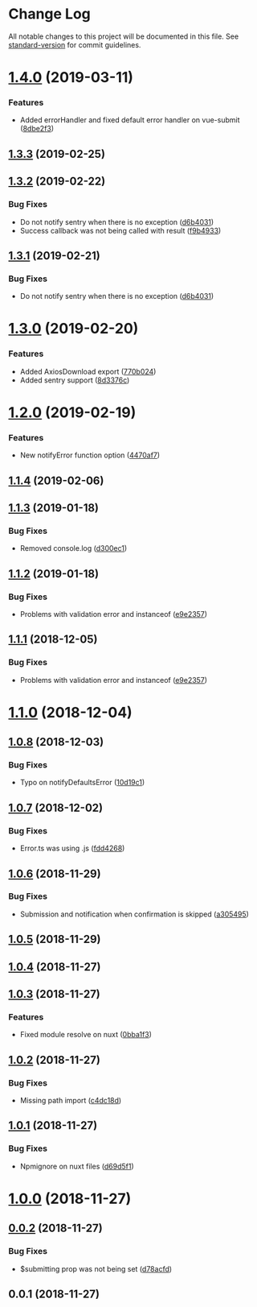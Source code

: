 # Change Log

All notable changes to this project will be documented in this file. See [standard-version](https://github.com/conventional-changelog/standard-version) for commit guidelines.

<a name="1.4.0"></a>
# [1.4.0](https://gitlab.com/renanhangai_/vue/vue-submit/compare/v1.3.3...v1.4.0) (2019-03-11)


### Features

* Added errorHandler and fixed default error handler on vue-submit ([8dbe2f3](https://gitlab.com/renanhangai_/vue/vue-submit/commit/8dbe2f3))



<a name="1.3.3"></a>
## [1.3.3](https://gitlab.com/renanhangai_/vue/vue-submit/compare/v1.3.2...v1.3.3) (2019-02-25)



<a name="1.3.2"></a>
## [1.3.2](https://gitlab.com/renanhangai_/vue/vue-submit/compare/v1.3.0...v1.3.2) (2019-02-22)


### Bug Fixes

* Do not notify sentry when there is no exception ([d6b4031](https://gitlab.com/renanhangai_/vue/vue-submit/commit/d6b4031))
* Success callback was not being called with result ([f9b4933](https://gitlab.com/renanhangai_/vue/vue-submit/commit/f9b4933))



<a name="1.3.1"></a>
## [1.3.1](https://gitlab.com/renanhangai_/vue/vue-submit/compare/v1.3.0...v1.3.1) (2019-02-21)


### Bug Fixes

* Do not notify sentry when there is no exception ([d6b4031](https://gitlab.com/renanhangai_/vue/vue-submit/commit/d6b4031))



<a name="1.3.0"></a>
# [1.3.0](https://gitlab.com/renanhangai_/vue/vue-submit/compare/v1.2.0...v1.3.0) (2019-02-20)


### Features

* Added AxiosDownload export ([770b024](https://gitlab.com/renanhangai_/vue/vue-submit/commit/770b024))
* Added sentry support ([8d3376c](https://gitlab.com/renanhangai_/vue/vue-submit/commit/8d3376c))



<a name="1.2.0"></a>
# [1.2.0](https://gitlab.com/renanhangai_/vue/vue-submit/compare/v1.1.4...v1.2.0) (2019-02-19)


### Features

* New notifyError function option ([4470af7](https://gitlab.com/renanhangai_/vue/vue-submit/commit/4470af7))



<a name="1.1.4"></a>
## [1.1.4](https://gitlab.com/renanhangai_/vue/vue-submit/compare/v1.1.3...v1.1.4) (2019-02-06)



<a name="1.1.3"></a>
## [1.1.3](https://gitlab.com/renanhangai_/vue/vue-submit/compare/v1.1.2...v1.1.3) (2019-01-18)


### Bug Fixes

* Removed console.log ([d300ec1](https://gitlab.com/renanhangai_/vue/vue-submit/commit/d300ec1))



<a name="1.1.2"></a>
## [1.1.2](https://gitlab.com/renanhangai_/vue/vue-submit/compare/v1.1.0...v1.1.2) (2019-01-18)


### Bug Fixes

* Problems with validation error and instanceof ([e9e2357](https://gitlab.com/renanhangai_/vue/vue-submit/commit/e9e2357))



<a name="1.1.1"></a>
## [1.1.1](https://gitlab.com/renanhangai_/vue/vue-submit/compare/v1.1.0...v1.1.1) (2018-12-05)


### Bug Fixes

* Problems with validation error and instanceof ([e9e2357](https://gitlab.com/renanhangai_/vue/vue-submit/commit/e9e2357))



<a name="1.1.0"></a>
# [1.1.0](https://gitlab.com/renanhangai_/vue/vue-submit/compare/v1.0.8...v1.1.0) (2018-12-04)



<a name="1.0.8"></a>
## [1.0.8](https://gitlab.com/renanhangai_/vue/vue-submit/compare/v1.0.7...v1.0.8) (2018-12-03)


### Bug Fixes

* Typo on notifyDefaultsError ([10d19c1](https://gitlab.com/renanhangai_/vue/vue-submit/commit/10d19c1))



<a name="1.0.7"></a>
## [1.0.7](https://gitlab.com/renanhangai_/vue/vue-submit/compare/v1.0.6...v1.0.7) (2018-12-02)


### Bug Fixes

* Error.ts was using .js ([fdd4268](https://gitlab.com/renanhangai_/vue/vue-submit/commit/fdd4268))



<a name="1.0.6"></a>
## [1.0.6](https://gitlab.com/renanhangai_/vue/vue-submit/compare/v1.0.5...v1.0.6) (2018-11-29)


### Bug Fixes

* Submission and notification when confirmation is skipped ([a305495](https://gitlab.com/renanhangai_/vue/vue-submit/commit/a305495))



<a name="1.0.5"></a>
## [1.0.5](https://gitlab.com/renanhangai_/vue/vue-submit/compare/v1.0.4...v1.0.5) (2018-11-29)



<a name="1.0.4"></a>
## [1.0.4](https://gitlab.com/renanhangai_/vue/vue-submit/compare/v1.0.3...v1.0.4) (2018-11-27)



<a name="1.0.3"></a>
## [1.0.3](https://gitlab.com/renanhangai_/vue/vue-submit/compare/v1.0.2...v1.0.3) (2018-11-27)


### Features

* Fixed module resolve on nuxt ([0bba1f3](https://gitlab.com/renanhangai_/vue/vue-submit/commit/0bba1f3))



<a name="1.0.2"></a>
## [1.0.2](https://gitlab.com/renanhangai_/vue/vue-submit/compare/v1.0.1...v1.0.2) (2018-11-27)


### Bug Fixes

* Missing path import ([c4dc18d](https://gitlab.com/renanhangai_/vue/vue-submit/commit/c4dc18d))



<a name="1.0.1"></a>
## [1.0.1](https://gitlab.com/renanhangai_/vue/vue-submit/compare/v1.0.0...v1.0.1) (2018-11-27)


### Bug Fixes

* Npmignore on nuxt files ([d69d5f1](https://gitlab.com/renanhangai_/vue/vue-submit/commit/d69d5f1))



<a name="1.0.0"></a>
# [1.0.0](https://gitlab.com/renanhangai_/vue/vue-submit/compare/v0.0.2...v1.0.0) (2018-11-27)



<a name="0.0.2"></a>
## [0.0.2](https://gitlab.com/renanhangai_/vue/vue-submit/compare/v0.0.1...v0.0.2) (2018-11-27)


### Bug Fixes

* $submitting prop was not being set ([d78acfd](https://gitlab.com/renanhangai_/vue/vue-submit/commit/d78acfd))



<a name="0.0.1"></a>
## 0.0.1 (2018-11-27)
